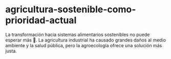 # agricultura-sostenible-como-prioridad-actual
La transformación hacia sistemas alimentarios sostenibles no puede esperar más 🌱. La agricultura industrial ha causado grandes daños al medio ambiente y la salud pública, pero la agroecología ofrece una solución más justa. 
